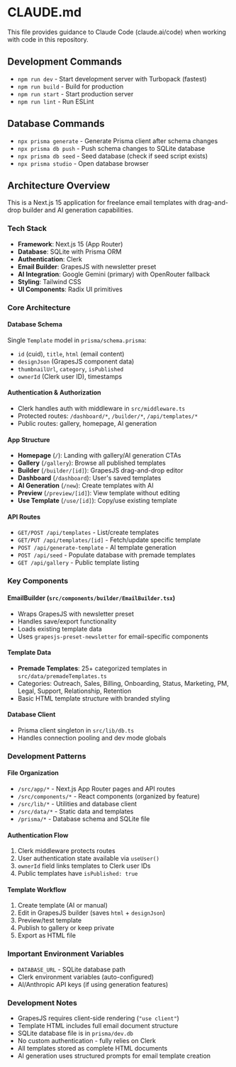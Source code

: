 # CLAUDE.md

This file provides guidance to Claude Code (claude.ai/code) when working with code in this repository.

## Development Commands

- `npm run dev` - Start development server with Turbopack (fastest)
- `npm run build` - Build for production
- `npm run start` - Start production server
- `npm run lint` - Run ESLint

## Database Commands

- `npx prisma generate` - Generate Prisma client after schema changes
- `npx prisma db push` - Push schema changes to SQLite database
- `npx prisma db seed` - Seed database (check if seed script exists)
- `npx prisma studio` - Open database browser

## Architecture Overview

This is a Next.js 15 application for freelance email templates with drag-and-drop builder and AI generation capabilities.

### Tech Stack
- **Framework**: Next.js 15 (App Router)
- **Database**: SQLite with Prisma ORM
- **Authentication**: Clerk
- **Email Builder**: GrapesJS with newsletter preset
 - **AI Integration**: Google Gemini (primary) with OpenRouter fallback
- **Styling**: Tailwind CSS
- **UI Components**: Radix UI primitives

### Core Architecture

#### Database Schema
Single `Template` model in `prisma/schema.prisma`:
- `id` (cuid), `title`, `html` (email content)
- `designJson` (GrapesJS component data)
- `thumbnailUrl`, `category`, `isPublished`
- `ownerId` (Clerk user ID), timestamps

#### Authentication & Authorization
- Clerk handles auth with middleware in `src/middleware.ts`
- Protected routes: `/dashboard/*`, `/builder/*`, `/api/templates/*`
- Public routes: gallery, homepage, AI generation

#### App Structure
- **Homepage** (`/`): Landing with gallery/AI generation CTAs
- **Gallery** (`/gallery`): Browse all published templates
- **Builder** (`/builder/[id]`): GrapesJS drag-and-drop editor
- **Dashboard** (`/dashboard`): User's saved templates
- **AI Generation** (`/new`): Create templates with AI
- **Preview** (`/preview/[id]`): View template without editing
- **Use Template** (`/use/[id]`): Copy/use existing template

#### API Routes
- `GET/POST /api/templates` - List/create templates
- `GET/PUT /api/templates/[id]` - Fetch/update specific template
- `POST /api/generate-template` - AI template generation
- `POST /api/seed` - Populate database with premade templates
- `GET /api/gallery` - Public template listing

### Key Components

#### EmailBuilder (`src/components/builder/EmailBuilder.tsx`)
- Wraps GrapesJS with newsletter preset
- Handles save/export functionality
- Loads existing template data
- Uses `grapesjs-preset-newsletter` for email-specific components

#### Template Data
- **Premade Templates**: 25+ categorized templates in `src/data/premadeTemplates.ts`
- Categories: Outreach, Sales, Billing, Onboarding, Status, Marketing, PM, Legal, Support, Relationship, Retention
- Basic HTML template structure with branded styling

#### Database Client
- Prisma client singleton in `src/lib/db.ts`
- Handles connection pooling and dev mode globals

### Development Patterns

#### File Organization
- `/src/app/*` - Next.js App Router pages and API routes
- `/src/components/*` - React components (organized by feature)
- `/src/lib/*` - Utilities and database client
- `/src/data/*` - Static data and templates
- `/prisma/*` - Database schema and SQLite file

#### Authentication Flow
1. Clerk middleware protects routes
2. User authentication state available via `useUser()`
3. `ownerId` field links templates to Clerk user IDs
4. Public templates have `isPublished: true`

#### Template Workflow
1. Create template (AI or manual)
2. Edit in GrapesJS builder (saves `html` + `designJson`)
3. Preview/test template
4. Publish to gallery or keep private
5. Export as HTML file

### Important Environment Variables
- `DATABASE_URL` - SQLite database path
- Clerk environment variables (auto-configured)
- AI/Anthropic API keys (if using generation features)

### Development Notes
- GrapesJS requires client-side rendering (`"use client"`)
- Template HTML includes full email document structure
- SQLite database file is in `prisma/dev.db`
- No custom authentication - fully relies on Clerk
- All templates stored as complete HTML documents
- AI generation uses structured prompts for email template creation